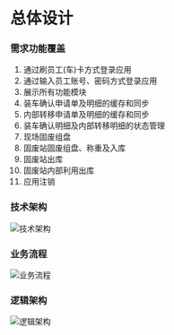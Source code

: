  # 总体设计

### 需求功能覆盖

1. 通过刷员工(车)卡方式登录应用
1. 通过输入员工账号、密码方式登录应用
1. 展示所有功能模块
1. 装车确认申请单及明细的缓存和同步
1. 内部转移申请单及明细的缓存和同步
1. 装车确认明细及内部转移明细的状态管理
1. 现场固废组盘
1. 固废站固废组盘、称重及入库
1. 固废站出库
1. 固废站内部利用出库
1. 应用注销

### 技术架构

![技术架构](/images/24.png)

### 业务流程

![业务流程](/images/25.png)

### 逻辑架构

![逻辑架构](/images/26.png)
